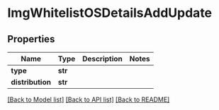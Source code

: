 # ImgWhitelistOSDetailsAddUpdate

## Properties
Name | Type | Description | Notes
------------ | ------------- | ------------- | -------------
**type** | **str** |  | 
**distribution** | **str** |  | 

[[Back to Model list]](../README.md#documentation-for-models) [[Back to API list]](../README.md#documentation-for-api-endpoints) [[Back to README]](../README.md)


